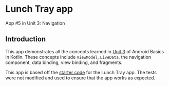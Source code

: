 # Lunch Tray app
App \#5 in Unit 3: Navigation

## Introduction
This app demonstrates all the concepts learned in [Unit 3](https://developer.android.com/courses/android-basics-kotlin/unit-3)
of Android Basics in Kotlin. These concepts include `ViewModel`, `LiveData`, the navigation
component, data binding, view binding, and fragments.

This app is based off the [starter code](https://github.com/google-developer-training/android-basics-kotlin-lunch-tray-app/tree/main)
for the Lunch Tray app. The tests were not modified and used to ensure that the app works as
expected.
